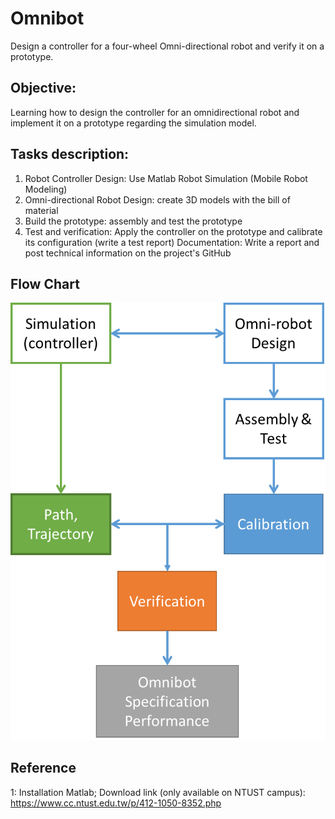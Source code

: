 # Omnibot
Design a controller for a four-wheel Omni-directional robot and verify it on a prototype. 

## Objective: 
Learning how to design the controller for an omnidirectional robot and implement it on a prototype regarding the simulation model. 

## Tasks description:
 1. Robot Controller Design: Use Matlab Robot Simulation (Mobile Robot Modeling)
 2. Omni-directional Robot Design: create 3D models with the bill of material
 3. Build the prototype: assembly and test the prototype
 4. Test and verification: Apply the controller on the prototype and calibrate its configuration (write a test report)
Documentation: Write a report and post technical information on the project's GitHub
## Flow Chart
![image](ref/Omnibo.png)


## Reference
1: Installation Matlab;
Download link (only available on NTUST campus): https://www.cc.ntust.edu.tw/p/412-1050-8352.php
